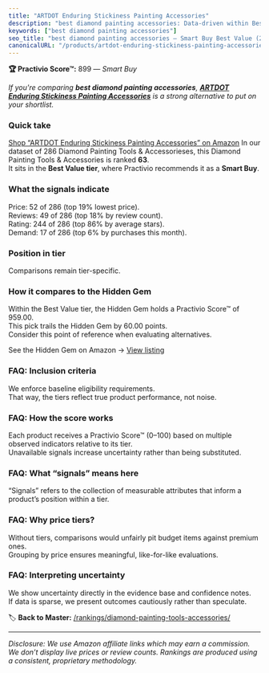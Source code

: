 ```yaml
---
title: "ARTDOT Enduring Stickiness Painting Accessories"
description: "best diamond painting accessories: Data-driven within Best Value ranking using the Practivio Score™. Positioned by quality, value, demand, findability, momentu…"
keywords: ["best diamond painting accessories"]
seo_title: "best diamond painting accessories — Smart Buy Best Value (2025)"
canonicalURL: "/products/artdot-enduring-stickiness-painting-accessories-B0DB5R4Z5P/"
---
```


**🏆 Practivio Score™:** 899 — _Smart Buy_


*If you're comparing **best diamond painting accessories**, **[ARTDOT Enduring Stickiness Painting Accessories](https://www.amazon.com/dp/B0DB5R4Z5P?tag=practivio-20)** is a strong alternative to put on your shortlist.*
### Quick take
[Shop “ARTDOT Enduring Stickiness Painting Accessories” on Amazon](https://www.amazon.com/dp/B0DB5R4Z5P?tag=practivio-20)
In our dataset of 286 Diamond Painting Tools & Accessorieses, this Diamond Painting Tools & Accessories is ranked **63**.  
It sits in the **Best Value tier**, where Practivio recommends it as a **Smart Buy**.

### What the signals indicate
Price: 52 of 286 (top 19% lowest price).  
Reviews: 49 of 286 (top 18% by review count).  
Rating: 244 of 286 (top 86% by average stars).  
Demand: 17 of 286 (top 6% by purchases this month).

### Position in tier
Comparisons remain tier-specific.

### How it compares to the Hidden Gem
Within the Best Value tier, the Hidden Gem holds a Practivio Score™ of 959.00.  
This pick trails the Hidden Gem by 60.00 points.  
Consider this point of reference when evaluating alternatives.  

See the Hidden Gem on Amazon → [View listing](https://www.amazon.com/dp/B07P5YDBZR?tag=practivio-20)

### FAQ: Inclusion criteria
We enforce baseline eligibility requirements.  
That way, the tiers reflect true product performance, not noise.

### FAQ: How the score works
Each product receives a Practivio Score™ (0–100) based on multiple observed indicators relative to its tier.  
Unavailable signals increase uncertainty rather than being substituted.

### FAQ: What “signals” means here
“Signals” refers to the collection of measurable attributes that inform a product’s position within a tier.

### FAQ: Why price tiers?
Without tiers, comparisons would unfairly pit budget items against premium ones.  
Grouping by price ensures meaningful, like-for-like evaluations.

### FAQ: Interpreting uncertainty
We show uncertainty directly in the evidence base and confidence notes.  
If data is sparse, we present outcomes cautiously rather than speculate.


🏷️ **Back to Master:** [/rankings/diamond-painting-tools-accessories/](/rankings/diamond-painting-tools-accessories/)

---
_Disclosure: We use Amazon affiliate links which may earn a commission. We don’t display live prices or review counts. Rankings are produced using a consistent, proprietary methodology._
